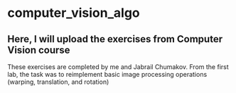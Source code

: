 # computer_vision_algo
## Here, I will upload the exercises from Computer Vision course 

These exercises are completed by me and Jabrail Chumakov. From the first lab, the task was to reimplement basic image processing operations (warping, translation, and rotation)

<!-- ## Warping, translation, and rotation methods 
![alt_text](https://github.com/BZWayne/computer_vision_algo/blob/main/image_formation/results.jpg) -->

